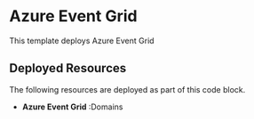 # Azure Event Grid

This template deploys Azure Event Grid

## Deployed Resources

The following resources are deployed as part of this code block.

+ **Azure Event Grid** :Domains